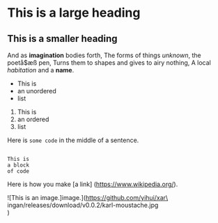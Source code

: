 # This is a large heading

## This is a smaller heading

And as **imagination** bodies forth,
The forms of things *unknown*, the poetå$æß pen,
Turns them to shapes and gives to airy nothing,
A local *habitation* and a **name**.

- This is
- an unordered
- list

1. This is
2. an ordered
3. list

Here is `some code` in the middle of a sentence.

```

This is
a block
of code
```

Here is how you make [a link] (https://www.wikipedia.org/).

![This is an image.]image.](https://github.com/yihui/xar\
ingan/releases/download/v0.0.2/karl-moustache.jpg\
)
